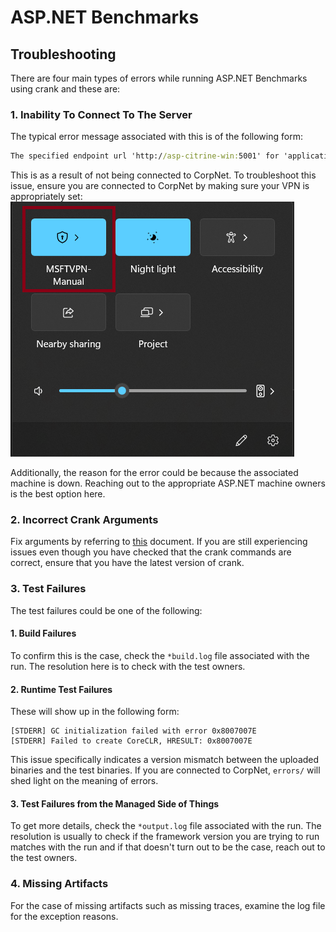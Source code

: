 # ASP.NET Benchmarks

## Troubleshooting

There are four main types of errors while running ASP.NET Benchmarks using crank and these are:

### 1. Inability To Connect To The Server

The typical error message associated with this is of the following form:

```cmd
The specified endpoint url 'http://asp-citrine-win:5001' for 'application' is invalid or not responsive: "No such host is known. (asp-citrine-win:5001)"
```

This is as a result of not being connected to CorpNet. To troubleshoot this issue, ensure you are connected to CorpNet by making sure your VPN is appropriately set:
![image](./images/CorpNetConnected.png)

Additionally, the reason for the error could be because the associated machine is down. Reaching out to the appropriate ASP.NET machine owners is the best option here.

### 2. Incorrect Crank Arguments

Fix arguments by referring to [this](https://github.com/dotnet/crank/blob/main/src/Microsoft.Crank.Controller/README.md) document. If you are still experiencing issues even though you have checked that the crank commands are correct, ensure that you have the latest version of crank.

### 3. Test Failures

The test failures could be one of the following:

#### 1. Build Failures

To confirm this is the case, check the ``*build.log`` file associated with the run. The resolution here is to check with the test owners.

#### 2. Runtime Test Failures

These will show up in the following form:

```psh
[STDERR] GC initialization failed with error 0x8007007E
[STDERR] Failed to create CoreCLR, HRESULT: 0x8007007E
```

This issue specifically indicates a version mismatch between the uploaded binaries and the test binaries. If you are connected to CorpNet, ``errors/`` will shed light on the meaning of errors.

#### 3. Test Failures from the Managed Side of Things

To get more details, check the ``*output.log`` file associated with the run. The resolution is usually to check if the framework version you are trying to run matches with the run and if that doesn't turn out to be the case, reach out to the test owners.

### 4. Missing Artifacts

For the case of missing artifacts such as missing traces, examine the log file for the exception reasons.
